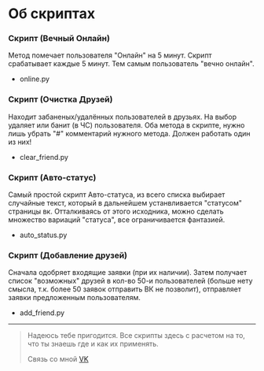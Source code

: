 # Об скриптах
### Скрипт (Вечный Онлайн)
Метод помечает пользователя "Онлайн" на 5 минут. Скрипт срабатывает каждые 5 минут. Тем самым пользователь "вечно онлайн".
+ online.py
### Скрипт (Очистка Друзей)
Находит забаненых/удалённых пользователей в друзьях. На выбор удаляет или банит (в ЧС) пользователя. Оба метода в скрипте, нужно лишь убрать "#" комментарий нужного метода. Должен работать один из них!
+ clear_friend.py
### Скрипт (Авто-статус)
Самый простой скрипт Авто-статуса, из всего списка выбирает случайные текст, который в дальнейшем устанвливается "статусом" страницы вк.
Отталкиваясь от этого исходника, можно сделать множество вариаций "статуса", все ограничивается фантазией.
+ auto_status.py
### Скрипт (Добавление друзей)
Сначала одобряет входящие заявки  (при их наличии). Затем получает список "возможных" друзей в кол-во 50-и пользователей (больше нету смысла, т.к. более 50 заявок отправить ВК не позволит), отправляет заявки предложенным пользователям.
+ add_friend.py
---

> Надеюсь тебе пригодится. Все скрипты здесь с расчетом на то, что ты знаешь где и как их применять.
> 
> Связь со мной [VK](https://vk.com/id755728119)
